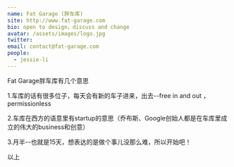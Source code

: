 ```yaml
---
name: Fat Garage (胖车库)
site: http://www.fat-garage.com
bio: open to design，discuss and change
avatar: /assets/images/logo.jpg
twitter: 
email: contact@fat-garage.com
people:
  - jessie-li
---
```


Fat Garage胖车库有几个意思

 1.车库的话有很多位子，每天会有新的车子进来，出去--free in and out ，permissionless 
 
 2.车库在西方的语意里有startup的意思（乔布斯、Google创始人都是在车库里成立的伟大的business和创意） 
 
 3.月半--也就是15天，想表达的是做个事儿没那么难，所以开始吧！
 
 以上
